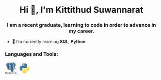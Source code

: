 <h1 align="center">Hi 👋, I'm Kittithud Suwannarat</h1>
<h3 align="center">I am a recent graduate, learning to code in order to advance in my career.</h3>

- 🌱 I’m currently learning **SQL, Python**


<h3 align="left">Languages and Tools:</h3>
<p align="left"> <a href="https://www.postgresql.org" target="_blank" rel="noreferrer"> <img src="https://raw.githubusercontent.com/devicons/devicon/master/icons/postgresql/postgresql-original-wordmark.svg" alt="postgresql" width="40" height="40"/> </a> <a href="https://www.python.org" target="_blank" rel="noreferrer"> <img src="https://raw.githubusercontent.com/devicons/devicon/master/icons/python/python-original.svg" alt="python" width="40" height="40"/> </a> </p>
